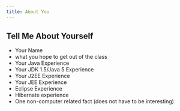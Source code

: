 ```yaml
---
title: About You
---
```


## Tell Me About Yourself
* Your Name
* what you hope to get out of the class
* Your Java Experience
* Your JDK 1.5/Java 5 Experience
* Your J2EE Experience
* Your JEE Experience
* Eclipse Experience
* Hibernate experience
* One non-computer related fact (does not have to be interesting)